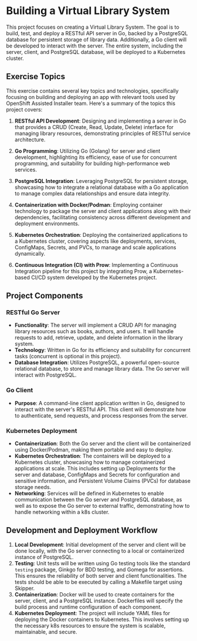 # Building a Virtual Library System

This project focuses on creating a Virtual Library System. The goal is to build, test, and deploy a RESTful API server in Go, backed by a PostgreSQL database for persistent storage of library data. Additionally, a Go client will be developed to interact with the server. The entire system, including the server, client, and PostgreSQL database, will be deployed to a Kubernetes cluster.

## Exercise Topics

This exercise contains several key topics and technologies, specifically focusing on building and deploying an app with relevant tools used by OpenShift Assisted Installer team. Here's a summary of the topics this project covers:

1. **RESTful API Development**: Designing and implementing a server in Go that provides a CRUD (Create, Read, Update, Delete) interface for managing library resources, demonstrating principles of RESTful service architecture.

2. **Go Programming**: Utilizing Go (Golang) for server and client development, highlighting its efficiency, ease of use for concurrent programming, and suitability for building high-performance web services.

3. **PostgreSQL Integration**: Leveraging PostgreSQL for persistent storage, showcasing how to integrate a relational database with a Go application to manage complex data relationships and ensure data integrity.

4. **Containerization with Docker/Podman**: Employing container technology to package the server and client applications along with their dependencies, facilitating consistency across different development and deployment environments.

5. **Kubernetes Orchestration**: Deploying the containerized applications to a Kubernetes cluster, covering aspects like deployments, services, ConfigMaps, Secrets, and PVCs, to manage and scale applications dynamically.

6. **Continuous Integration (CI) with Prow**: Implementing a Continuous Integration pipeline for this project by integrating Prow, a Kubernetes-based CI/CD system developed by the Kubernetes project.

## Project Components

### RESTful Go Server
- **Functionality**: The server will implement a CRUD API for managing library resources such as books, authors, and users. It will handle requests to add, retrieve, update, and delete information in the library system.
- **Technology**: Written in Go for its efficiency and suitability for concurrent tasks (concurrent is optional in this project).
- **Database Integration**: Utilizes PostgreSQL, a powerful open-source relational database, to store and manage library data. The Go server will interact with PostgreSQL.

### Go Client
- **Purpose**: A command-line client application written in Go, designed to interact with the server's RESTful API. This client will demonstrate how to authenticate, send requests, and process responses from the server.

### Kubernetes Deployment
- **Containerization**: Both the Go server and the client will be containerized using Docker/Podman, making them portable and easy to deploy.
- **Kubernetes Orchestration**: The containers will be deployed to a Kubernetes cluster, showcasing how to manage containerized applications at scale. This includes setting up Deployments for the server and database, ConfigMaps and Secrets for configuration and sensitive information, and Persistent Volume Claims (PVCs) for database storage needs.
- **Networking**: Services will be defined in Kubernetes to enable communication between the Go server and PostgreSQL database, as well as to expose the Go server to external traffic, demonstrating how to handle networking within a k8s cluster.

## Development and Deployment Workflow

1. **Local Development**: Initial development of the server and client will be done locally, with the Go server connecting to a local or containerized instance of PostgreSQL.
2. **Testing**: Unit tests will be written using Go testing tools like the standard `testing` package, Ginkgo for BDD testing, and Gomega for assertions. This ensures the reliability of both server and client functionalities. The tests should be able to be executed by calling a Makefile target using Skipper.
3. **Containerization**: Docker will be used to create containers for the server, client, and a PostgreSQL instance. Dockerfiles will specify the build process and runtime configuration of each component.
4. **Kubernetes Deployment**: The project will include YAML files for deploying the Docker containers to Kubernetes. This involves setting up the necessary k8s resources to ensure the system is scalable, maintainable, and secure.
